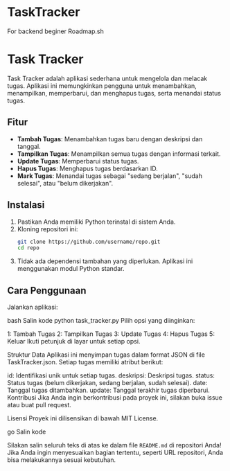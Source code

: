 # TaskTracker
For backend beginer Roadmap.sh

# Task Tracker

Task Tracker adalah aplikasi sederhana untuk mengelola dan melacak tugas. Aplikasi ini memungkinkan pengguna untuk menambahkan, menampilkan, memperbarui, dan menghapus tugas, serta menandai status tugas.

## Fitur

- **Tambah Tugas**: Menambahkan tugas baru dengan deskripsi dan tanggal.
- **Tampilkan Tugas**: Menampilkan semua tugas dengan informasi terkait.
- **Update Tugas**: Memperbarui status tugas.
- **Hapus Tugas**: Menghapus tugas berdasarkan ID.
- **Mark Tugas**: Menandai tugas sebagai "sedang berjalan", "sudah selesai", atau "belum dikerjakan".

## Instalasi

1. Pastikan Anda memiliki Python terinstal di sistem Anda.
2. Kloning repositori ini:
   ```bash
   git clone https://github.com/username/repo.git
   cd repo
3. Tidak ada dependensi tambahan yang diperlukan. Aplikasi ini menggunakan modul Python standar.

## Cara Penggunaan
Jalankan aplikasi:

bash
Salin kode
python task_tracker.py
Pilih opsi yang diinginkan:

1: Tambah Tugas
2: Tampilkan Tugas
3: Update Tugas
4: Hapus Tugas
5: Keluar
Ikuti petunjuk di layar untuk setiap opsi.

Struktur Data
Aplikasi ini menyimpan tugas dalam format JSON di file TaskTracker.json. Setiap tugas memiliki atribut berikut:

id: Identifikasi unik untuk setiap tugas.
deskripsi: Deskripsi tugas.
status: Status tugas (belum dikerjakan, sedang berjalan, sudah selesai).
date: Tanggal tugas ditambahkan.
update: Tanggal terakhir tugas diperbarui.
Kontribusi
Jika Anda ingin berkontribusi pada proyek ini, silakan buka issue atau buat pull request.

Lisensi
Proyek ini dilisensikan di bawah MIT License.

go
Salin kode

Silakan salin seluruh teks di atas ke dalam file `README.md` di repositori Anda! Jika Anda ingin menyesuaikan bagian tertentu, seperti URL repositori, Anda bisa melakukannya sesuai kebutuhan.



